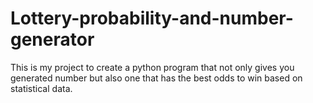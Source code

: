 # Lottery-probability-and-number-generator
This is my project to create a python program that not only gives you generated number but also one that has the best odds to win based on statistical data.
